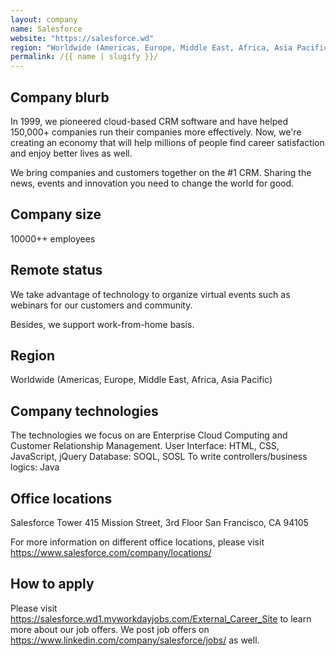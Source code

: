 ```yaml
---
layout: company
name: Salesforce
website: "https://salesforce.wd"
region: "Worldwide (Americas, Europe, Middle East, Africa, Asia Pacific)"
permalink: /{{ name | slugify }}/
---
```


## Company blurb
In 1999, we pioneered cloud-based CRM software and have helped 150,000+ companies run their companies more effectively. Now, we're creating an economy that will help millions of people find career satisfaction and enjoy better lives as well.

We bring companies and customers together on the #1 CRM. Sharing the news, events and innovation you need to change the world for good.

## Company size
10000++ employees

## Remote status
We take advantage of technology to organize virtual events such as webinars for our customers and community.

Besides, we support work-from-home basis.

## Region
Worldwide (Americas, Europe, Middle East, Africa, Asia Pacific)

## Company technologies
The technologies we focus on are Enterprise Cloud Computing and Customer Relationship Management. 
User Interface: HTML, CSS, JavaScript, jQuery
Database: SOQL, SOSL
To write controllers/business logics: Java

## Office locations
Salesforce Tower
415 Mission Street, 3rd Floor San Francisco, CA 94105

For more information on different office locations, please visit https://www.salesforce.com/company/locations/

## How to apply 
Please visit https://salesforce.wd1.myworkdayjobs.com/External_Career_Site to learn more about our job offers. We post job offers on https://www.linkedin.com/company/salesforce/jobs/ as well.